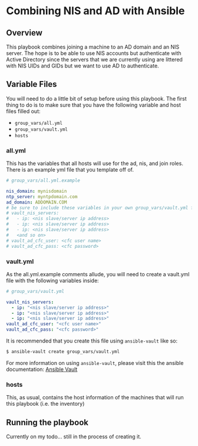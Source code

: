 # Combining NIS and AD with Ansible

## Overview

This playbook combines joining a machine to an AD domain and an NIS server. The hope is to be able to use NIS accounts but authenticate with Active Directory since the servers that we are currently using are littered with NIS UIDs and GIDs but we want to use AD to authenticate.

## Variable Files

You will need to do a little bit of setup before using this playbook. The first thing to do is to make sure that you have the following variable and host files filled out:

- `group_vars/all.yml`
- `group_vars/vault.yml`
- `hosts`

### all.yml

This has the variables that all hosts will use for the ad, nis, and join roles. There is an example yml file that you template off of.

```yaml
# group_vars/all.yml.example

nis_domain: mynisdomain
ntp_server: myntpdomain.com
ad_domain: ADDOMAIN.COM
# be sure to include these variables in your own group_vars/vault.yml file:
# vault_nis_servers:
#   - ip: <nis slave/server ip address>
#   - ip: <nis slave/server ip address>
#   - ip: <nis slave/server ip address>
#   <and so on>
# vault_ad_cfc_user: <cfc user name>
# vault_ad_cfc_pass: <cfc password>
```

### vault.yml

As the all.yml.example comments allude, you will need to create a vault.yml file with the following variables inside:

```yaml
# group_vars/vault.yml

vault_nis_servers:
  - ip: "<nis slave/server ip address>"
  - ip: "<nis slave/server ip address>"
  - ip: "<nis slave/server ip address>"
vault_ad_cfc_user: "<cfc user name>"
vault_ad_cfc_pass: "<cfc password>"
```

It is recommended that you create this file using `ansible-vault` like so:

```bash
$ ansible-vault create group_vars/vault.yml
```

For more information on using `ansible-vault`, please visit this the ansible documentation: [Ansible Vault](http://docs.ansible.com/ansible/playbooks_vault.html "Ansible's Documentation for Vault") 

### hosts

This, as usual, contains the host information of the machines that will run this playbook (i.e. the inventory)

## Running the playbook

Currently on my todo... still in the process of creating it.

